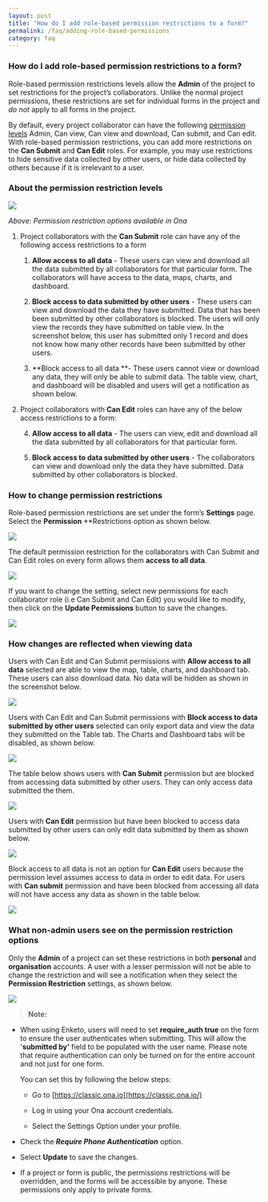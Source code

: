 ```yaml
---
layout: post
title: "How do I add role-based permission restrictions to a form?"
permalink: /faq/adding-role-based-permissions
category: faq
---
```


### How do I add role-based permission restrictions to a form?

Role-based permission restrictions levels allow the **Admin** of the project to set restrictions for the project’s collaborators. Unlike the normal project permissions, these restrictions are set for individual forms in the project and *do not* apply to all forms in the project.

By default, every project collaborator can have the following [permission levels](https://help.ona.io/guides/projects/#permission-levels) Admin, Can view, Can view and download, Can submit, and Can edit. With role-based permission restrictions, you can add more restrictions on the **Can Submit** and **Can Edit** roles. For example, you may use restrictions to hide sensitive data collected by other users, or hide data collected by others because if it is irrelevant to a user.

### About the permission restriction levels

![](/content/screenshots/faq/faq_role_based-permission1.png)

*Above: Permission restriction options available in Ona*

1. Project collaborators with the **Can Submit** role can have any of the following access restrictions to a form

    1. **Allow access to all data** - These users can view and download all the data submitted by all collaborators for that particular form. The collaborators will have access to the data, maps, charts, and dashboard.

    2. **Block access to data submitted by other users** - These users can view and download the data they have submitted. Data that has been been submitted by other collaborators is blocked. The users will only view the records they have submitted on table view. In the screenshot below, this user has submitted only 1 record and does not know how many other records have been submitted by other users.

    3. **Block access to all data **- These users cannot view or download any data, they will only be able to submit data. The table view, chart, and dashboard will be disabled and users will get a notification as shown below.

2. Project collaborators with **Can Edit** roles can have any of the below access restrictions to a form:

    4. **Allow access to all data** - The users can view, edit and download all the data submitted by all collaborators for that particular form.

    5. **Block access to data submitted by other users** - The collaborators can view and download only the data they have submitted. Data submitted by other collaborators is blocked.

### How to change permission restrictions

Role-based permission restrictions are set under the form’s **Settings** page. Select the **Permission** **Restrictions option as shown below.

![](/content/screenshots/faq/faq_role_based-permission2.png)

The default permission restriction for the collaborators with Can Submit and Can Edit roles on every form allows them **access to all data**.

 ![](/content/screenshots/faq/faq_role_based-permission3.png)

If you want to change the setting, select new permissions for each collaborator role (i.e Can Submit and Can Edit) you would like to modify, then click on the **Update Permissions** button to save the changes.

![](/content/screenshots/faq/faq_role_based-permission4.png)

### How changes are reflected when viewing data

Users with Can Edit and Can Submit permissions with **Allow access to all data** selected are able to view the map, table, charts, and dashboard tab. These users can also download data. No data will be hidden as shown in the screenshot below.

![](/content/screenshots/faq/faq_role_based-permission5.png)

Users with Can Edit and Can Submit permissions with **Block access to data submitted by other users** selected can only export data and view the data they submitted on the Table tab. The Charts and Dashboard tabs will be disabled, as shown below.

![](/content/screenshots/faq/faq_role_based-permission6.png)

The table below shows users with **Can Submit** permission but are blocked from accessing data submitted by other users. They can only access data submitted the them.

![](/content/screenshots/faq/faq_role_based-permission7.png)

Users with **Can Edit** permission but have been blocked to access data submitted by other users can only edit data submitted by them as shown below. 

![](/content/screenshots/faq/faq_role_based-permission8.png)

Block access to all data is not an option for **Can Edit** users because the permission level assumes access to data in order to edit data. For users with **Can submit** permission and have been blocked from accessing all data will not have access any data as shown in the table below.

![](/content/screenshots/faq/faq_role_based-permission9.png)

### What non-admin users see on the permission restriction options

Only the **Admin** of a project can set these restrictions in both **personal** and **organisation** accounts. A user with a lesser permission will not be able to change the restriction and will see a notification when they select the **Permission Restriction** settings, as shown below.

![](/content/screenshots/faq/faq_role_based-permission10.png)

>**Note:**<br/>
   >
 * When using Enketo, users will need to set **require_auth true** on the form to ensure the user authenticates when submitting. This will allow the '**submitted by'** field to be populated with the user name. Please note that require authentication can only be turned on for the entire account and not just for one form.

     You can set this by following the below steps:

   * Go to [https://classic.ona.io](https://classic.ona.io/)

   * Log in using your Ona account credentials.

   * Select the Settings Option under your profile.

 * Check the **_Require Phone Authentication_** option.

 * Select **Update** to save the changes.

 * If a project or form is public, the permissions restrictions will be overridden, and the forms will be accessible by anyone. These permissions only apply to private forms.

